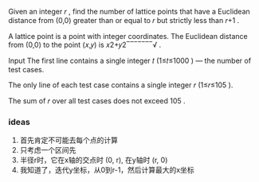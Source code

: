 Given an integer 𝑟
, find the number of lattice points that have a Euclidean distance from (0,0)
 greater than or equal to 𝑟
 but strictly less than 𝑟+1
.

A lattice point is a point with integer coordinates. The Euclidean distance from (0,0)
 to the point (𝑥,𝑦)
 is 𝑥2+𝑦2‾‾‾‾‾‾‾√
.

Input
The first line contains a single integer 𝑡
 (1≤𝑡≤1000
) — the number of test cases.

The only line of each test case contains a single integer 𝑟
 (1≤𝑟≤105
).

The sum of 𝑟
 over all test cases does not exceed 105
.

### ideas
1. 首先肯定不可能去每个点的计算
2. 只考虑一个区间先
3. 半径r时，它在x轴的交点时 (0, r), 在y轴时 (r, 0)
4. 我知道了，迭代y坐标，从0到r-1，然后计算最大的x坐标